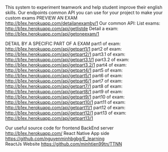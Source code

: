 This system to experiment teamwork and help student improve their english skills.
Our endpoints common API you can use for your project to make your custom exams
PREVIEW AN EXAM http://b1ex.herokuapp.com/detailanexamby/1
Our common API: 
 List exams:  http://b1ex.herokuapp.com/api/getlistde
 Detail a exam:  http://b1ex.herokuapp.com/api/getoneexam/1

 DETAIL BY A SPECIFIC PART OF A EXAM
 part1 of exam: http://b1ex.herokuapp.com/api/getpart1/1 
 part2 of exam: http://b1ex.herokuapp.com/api/getpart2/1 
 part3.1 of exam: http://b1ex.herokuapp.com/api/getpart3.1/1 
 part3.2 of exam: http://b1ex.herokuapp.com/api/getpart3.2/1 
 part4 of exam: http://b1ex.herokuapp.com/api/getpart4/1 
 part5 of exam: http://b1ex.herokuapp.com/api/getpart5/1 
 part6 of exam: http://b1ex.herokuapp.com/api/getpart6/1 
 part7 of exam: http://b1ex.herokuapp.com/api/getpart7/1 
 part8 of exam: http://b1ex.herokuapp.com/api/getpart8/1 
 part9 of exam: http://b1ex.herokuapp.com/api/getpart9/1 
 part10 of exam: http://b1ex.herokuapp.com/api/getpart10/1 
 part11 of exam: http://b1ex.herokuapp.com/api/getpart11/1 
 part12 of exam: http://b1ex.herokuapp.com/api/getpart12/1 
 part13 of exam: http://b1ex.herokuapp.com/api/getpart13/1 

Our useful source code for frontend
BackEnd server http://b1ex.herokuapp.com/
React Native App side https://github.com/nguyenminhbgbg/E_learning  
ReactJs Website https://github.com/minhtien99tn/TTNN
  